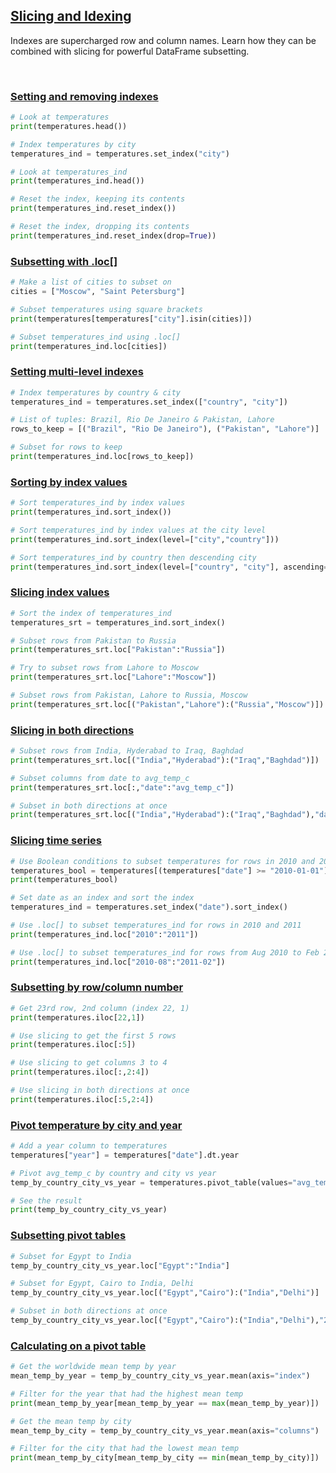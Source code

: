 ## [Slicing and Idexing](https://campus.datacamp.com/courses/data-manipulation-with-pandas/slicing-and-indexing-dataframes)

Indexes are supercharged row and column names. Learn how they can be combined with slicing for powerful DataFrame subsetting. 

<br>

### [Setting and removing indexes](https://campus.datacamp.com/courses/data-manipulation-with-pandas/slicing-and-indexing-dataframes?ex=2)

```Python
# Look at temperatures
print(temperatures.head())

# Index temperatures by city
temperatures_ind = temperatures.set_index("city")

# Look at temperatures_ind
print(temperatures_ind.head())

# Reset the index, keeping its contents
print(temperatures_ind.reset_index())

# Reset the index, dropping its contents
print(temperatures_ind.reset_index(drop=True))
```

### [Subsetting with .loc[]](https://campus.datacamp.com/courses/data-manipulation-with-pandas/slicing-and-indexing-dataframes?ex=3)

```Python
# Make a list of cities to subset on
cities = ["Moscow", "Saint Petersburg"]

# Subset temperatures using square brackets
print(temperatures[temperatures["city"].isin(cities)])

# Subset temperatures_ind using .loc[]
print(temperatures_ind.loc[cities])
```

### [Setting multi-level indexes](https://campus.datacamp.com/courses/data-manipulation-with-pandas/slicing-and-indexing-dataframes?ex=4)

```Python
# Index temperatures by country & city
temperatures_ind = temperatures.set_index(["country", "city"])

# List of tuples: Brazil, Rio De Janeiro & Pakistan, Lahore
rows_to_keep = [("Brazil", "Rio De Janeiro"), ("Pakistan", "Lahore")]

# Subset for rows to keep
print(temperatures_ind.loc[rows_to_keep])
```

### [Sorting by index values](https://campus.datacamp.com/courses/data-manipulation-with-pandas/slicing-and-indexing-dataframes?ex=5)

```Python
# Sort temperatures_ind by index values
print(temperatures_ind.sort_index())

# Sort temperatures_ind by index values at the city level
print(temperatures_ind.sort_index(level=["city","country"]))

# Sort temperatures_ind by country then descending city
print(temperatures_ind.sort_index(level=["country", "city"], ascending=[True, False]))
```

### [Slicing index values](https://campus.datacamp.com/courses/data-manipulation-with-pandas/slicing-and-indexing-dataframes?ex=7)

```Python
# Sort the index of temperatures_ind
temperatures_srt = temperatures_ind.sort_index()

# Subset rows from Pakistan to Russia
print(temperatures_srt.loc["Pakistan":"Russia"])

# Try to subset rows from Lahore to Moscow
print(temperatures_srt.loc["Lahore":"Moscow"])

# Subset rows from Pakistan, Lahore to Russia, Moscow
print(temperatures_srt.loc[("Pakistan","Lahore"):("Russia","Moscow")])
```

### [Slicing in both directions](https://campus.datacamp.com/courses/data-manipulation-with-pandas/slicing-and-indexing-dataframes?ex=8)

```Python
# Subset rows from India, Hyderabad to Iraq, Baghdad
print(temperatures_srt.loc[("India","Hyderabad"):("Iraq","Baghdad")])

# Subset columns from date to avg_temp_c
print(temperatures_srt.loc[:,"date":"avg_temp_c"])

# Subset in both directions at once
print(temperatures_srt.loc[("India","Hyderabad"):("Iraq","Baghdad"),"date":"avg_temp_c"])
```

### [Slicing time series](https://campus.datacamp.com/courses/data-manipulation-with-pandas/slicing-and-indexing-dataframes?ex=9)

```Python
# Use Boolean conditions to subset temperatures for rows in 2010 and 2011
temperatures_bool = temperatures[(temperatures["date"] >= "2010-01-01") & (temperatures["date"] <= "2011-12-31")]
print(temperatures_bool)

# Set date as an index and sort the index
temperatures_ind = temperatures.set_index("date").sort_index()

# Use .loc[] to subset temperatures_ind for rows in 2010 and 2011
print(temperatures_ind.loc["2010":"2011"])

# Use .loc[] to subset temperatures_ind for rows from Aug 2010 to Feb 2011
print(temperatures_ind.loc["2010-08":"2011-02"])
```

### [Subsetting by row/column number](https://campus.datacamp.com/courses/data-manipulation-with-pandas/slicing-and-indexing-dataframes?ex=10)

```Python
# Get 23rd row, 2nd column (index 22, 1)
print(temperatures.iloc[22,1])

# Use slicing to get the first 5 rows
print(temperatures.iloc[:5])

# Use slicing to get columns 3 to 4
print(temperatures.iloc[:,2:4])

# Use slicing in both directions at once
print(temperatures.iloc[:5,2:4])
```

### [Pivot temperature by city and year](https://campus.datacamp.com/courses/data-manipulation-with-pandas/slicing-and-indexing-dataframes?ex=12)

```Python
# Add a year column to temperatures
temperatures["year"] = temperatures["date"].dt.year

# Pivot avg_temp_c by country and city vs year
temp_by_country_city_vs_year = temperatures.pivot_table(values="avg_temp_c", index=["country","city"], columns="year")

# See the result
print(temp_by_country_city_vs_year)
```

### [Subsetting pivot tables](https://campus.datacamp.com/courses/data-manipulation-with-pandas/slicing-and-indexing-dataframes?ex=13)

```Python
# Subset for Egypt to India
temp_by_country_city_vs_year.loc["Egypt":"India"]

# Subset for Egypt, Cairo to India, Delhi
temp_by_country_city_vs_year.loc[("Egypt","Cairo"):("India","Delhi")]

# Subset in both directions at once
temp_by_country_city_vs_year.loc[("Egypt","Cairo"):("India","Delhi"),"2005":"2010"]
```

### [Calculating on a pivot table](https://campus.datacamp.com/courses/data-manipulation-with-pandas/slicing-and-indexing-dataframes?ex=14)

```Python
# Get the worldwide mean temp by year
mean_temp_by_year = temp_by_country_city_vs_year.mean(axis="index")

# Filter for the year that had the highest mean temp
print(mean_temp_by_year[mean_temp_by_year == max(mean_temp_by_year)])

# Get the mean temp by city
mean_temp_by_city = temp_by_country_city_vs_year.mean(axis="columns")

# Filter for the city that had the lowest mean temp
print(mean_temp_by_city[mean_temp_by_city == min(mean_temp_by_city)])
```